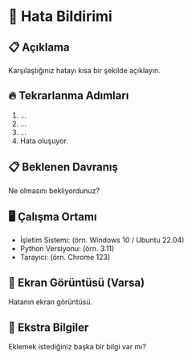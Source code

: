 # 🐛 Hata Bildirimi

## 📋 Açıklama
Karşılaştığınız hatayı kısa bir şekilde açıklayın.

## 🔥 Tekrarlanma Adımları
1. ...
2. ...
3. ...
4. Hata oluşuyor.

## 📋 Beklenen Davranış
Ne olmasını bekliyordunuz?

## 🖥️ Çalışma Ortamı
- İşletim Sistemi: (örn. Windows 10 / Ubuntu 22.04)
- Python Versiyonu: (örn. 3.11)
- Tarayıcı: (örn. Chrome 123)

## 📸 Ekran Görüntüsü (Varsa)
Hatanın ekran görüntüsü.

## 📝 Ekstra Bilgiler
Eklemek istediğiniz başka bir bilgi var mı?
